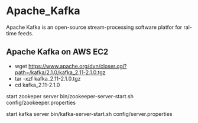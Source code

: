 # Apache_Kafka
Apache Kafka is an open-source stream-processing software platfor for ral-time feeds.
 
## Apache Kafka on AWS EC2

- wget https://www.apache.org/dyn/closer.cgi?path=/kafka/2.1.0/kafka_2.11-2.1.0.tgz
- tar -xzf kafka_2.11-2.1.0.tgz
- cd kafka_2.11-2.1.0

start zookeper server 
bin/zookeeper-server-start.sh config/zookeeper.properties

start kafka server
bin/kafka-server-start.sh config/server.properties
